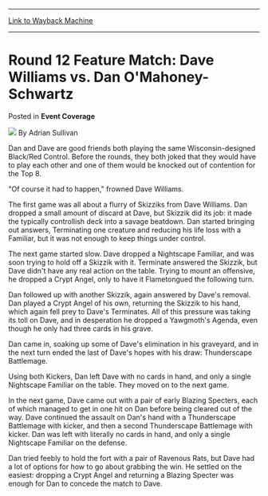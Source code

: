 
---
[Link to Wayback Machine](https://web.archive.org/web/20220119120136/https://magic.wizards.com/en/articles/archive/event-coverage/round-12-feature-match-dave-williams-vs-dan-omahoney-schwartz-2000)

[_metadata_:author]:- "Adrian Sullivan"
[_metadata_:description]:- "Dan and Dave are good friends both playing the same Wisconsin-designed Black/Red Control. Before the rounds, they both joked that they would have to play each other and one of them would be knocked out of contention for the Top 8. `Of course it had to happen,` frowned Dave Williams. The first game was all about a flurry of Skizziks from Dave Williams. Dan dropped a small"
[_metadata_:generator]:- "Drupal 7 (http://drupal.org)"
[_metadata_:node]:- "763351"
[_metadata_:source]:- "div-main-content"
[_metadata_:title]:- "Round 12 Feature Match: Dave Williams vs. Dan O'Mahoney-Schwartz"
[_metadata_:wayback_capture_timestamp]:- "2022-01-19 12:01:36"
[_metadata_:wayback_raw_url]:- "https://web.archive.org/web/20220119120136id_/https://magic.wizards.com/en/articles/archive/event-coverage/round-12-feature-match-dave-williams-vs-dan-omahoney-schwartz-2000"
[_metadata_:wayback_url]:- "https://magic.wizards.com/en/articles/archive/event-coverage/round-12-feature-match-dave-williams-vs-dan-omahoney-schwartz-2000"
---


Round 12 Feature Match: Dave Williams vs. Dan O'Mahoney-Schwartz
================================================================



 Posted in **Event Coverage**







![](https://media.magic.wizards.com/styles/auth_small/public/images/person/authorpic_adriansullivan.jpg)
By Adrian Sullivan











Dan and Dave are good friends both playing the same Wisconsin-designed Black/Red Control. Before the rounds, they both joked that they would have to play each other and one of them would be knocked out of contention for the Top 8.


"Of course it had to happen," frowned Dave Williams.


The first game was all about a flurry of Skizziks from Dave Williams. Dan dropped a small amount of discard at Dave, but Skizzik did its job: it made the typically controllish deck into a savage beatdown. Dan started bringing out answers, Terminating one creature and reducing his life loss with a Familiar, but it was not enough to keep things under control.


The next game started slow. Dave dropped a Nightscape Familiar, and was soon trying to hold off a Skizzik with it. Terminate answered the Skizzik, but Dave didn't have any real action on the table. Trying to mount an offensive, he dropped a Crypt Angel, only to have it Flametongued the following turn. 


Dan followed up with another Skizzik, again answered by Dave's removal. Dan played a Crypt Angel of his own, returning the Skizzik to his hand, which again fell prey to Dave's Terminates. All of this pressure was taking its toll on Dave, and in desperation he dropped a Yawgmoth's Agenda, even though he only had three cards in his grave.


Dan came in, soaking up some of Dave's elimination in his graveyard, and in the next turn ended the last of Dave's hopes with his draw: Thunderscape Battlemage.


Using both Kickers, Dan left Dave with no cards in hand, and only a single Nightscape Familiar on the table. They moved on to the next game.


In the next game, Dave came out with a pair of early Blazing Specters, each of which managed to get in one hit on Dan before being cleared out of the way. Dave continued the assault on Dan's hand with a Thunderscape Battlemage with kicker, and then a second Thunderscape Battlemage with kicker. Dan was left with literally no cards in hand, and only a single Nightscape Familiar on the defense. 


Dan tried feebly to hold the fort with a pair of Ravenous Rats, but Dave had a lot of options for how to go about grabbing the win. He settled on the easiest: dropping a Crypt Angel and returning a Blazing Specter was enough for Dan to concede the match to Dave.







